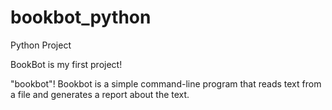 # bookbot_python
Python Project

BookBot is my first project!


"bookbot"! Bookbot is a simple command-line program that reads text from a file and generates a report about the text.
